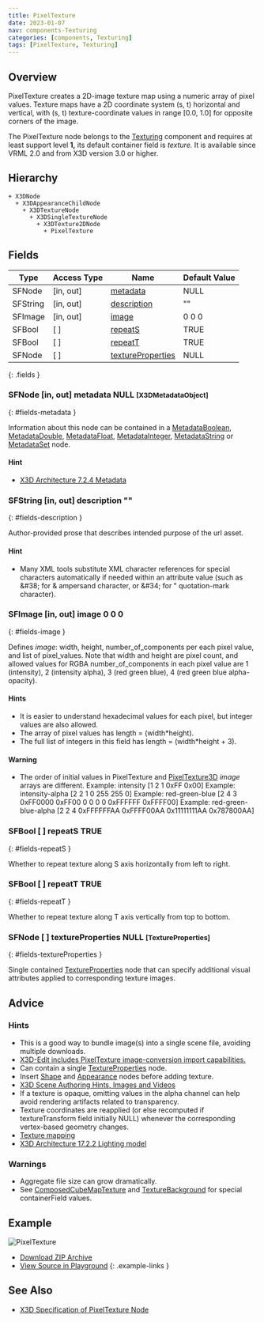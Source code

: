```yaml
---
title: PixelTexture
date: 2023-01-07
nav: components-Texturing
categories: [components, Texturing]
tags: [PixelTexture, Texturing]
---
```

<style>
.post h3 {
  word-spacing: 0.2em;
}
</style>

## Overview

PixelTexture creates a 2D-image texture map using a numeric array of pixel values. Texture maps have a 2D coordinate system (s, t) horizontal and vertical, with (s, t) texture-coordinate values in range [0.0, 1.0] for opposite corners of the image.

The PixelTexture node belongs to the [Texturing](/x_ite/components/overview/#texturing) component and requires at least support level **1,** its default container field is *texture.* It is available since VRML 2.0 and from X3D version 3.0 or higher.

## Hierarchy

```
+ X3DNode
  + X3DAppearanceChildNode
    + X3DTextureNode
      + X3DSingleTextureNode
        + X3DTexture2DNode
          + PixelTexture
```

## Fields

| Type | Access Type | Name | Default Value |
| ---- | ----------- | ---- | ------------- |
| SFNode | [in, out] | [metadata](#fields-metadata) | NULL  |
| SFString | [in, out] | [description](#fields-description) | "" |
| SFImage | [in, out] | [image](#fields-image) | 0 0 0 |
| SFBool | [ ] | [repeatS](#fields-repeatS) | TRUE |
| SFBool | [ ] | [repeatT](#fields-repeatT) | TRUE |
| SFNode | [ ] | [textureProperties](#fields-textureProperties) | NULL  |
{: .fields }

### SFNode [in, out] **metadata** NULL <small>[X3DMetadataObject]</small>
{: #fields-metadata }

Information about this node can be contained in a [MetadataBoolean](/x_ite/components/core/metadataboolean/), [MetadataDouble](/x_ite/components/core/metadatadouble/), [MetadataFloat](/x_ite/components/core/metadatafloat/), [MetadataInteger](/x_ite/components/core/metadatainteger/), [MetadataString](/x_ite/components/core/metadatastring/) or [MetadataSet](/x_ite/components/core/metadataset/) node.

#### Hint

- [X3D Architecture 7.2.4 Metadata](https://www.web3d.org/specifications/X3Dv4/ISO-IEC19775-1v4-IS/Part01/components/core.html#Metadata)

### SFString [in, out] **description** ""
{: #fields-description }

Author-provided prose that describes intended purpose of the url asset.

#### Hint

- Many XML tools substitute XML character references for special characters automatically if needed within an attribute value (such as &amp;#38; for &amp; ampersand character, or &amp;#34; for " quotation-mark character).

### SFImage [in, out] **image** 0 0 0
{: #fields-image }

Defines *image*: width, height, number_of_components per each pixel value, and list of pixel_values. Note that width and height are pixel count, and allowed values for RGBA number_of_components in each pixel value are 1 (intensity), 2 (intensity alpha), 3 (red green blue), 4 (red green blue alpha-opacity).

#### Hints

- It is easier to understand hexadecimal values for each pixel, but integer values are also allowed.
- The array of pixel values has length = (width*height).
- The full list of integers in this field has length = (width*height + 3).

#### Warning

- The order of initial values in PixelTexture and [PixelTexture3D](/x_ite/components/texturing3d/pixeltexture3d/) *image* arrays are different. Example: intensity [1 2 1 0xFF 0x00] Example: intensity-alpha [2 2 1 0 255 255 0] Example: red-green-blue [2 4 3 0xFF0000 0xFF00 0 0 0 0 0xFFFFFF 0xFFFF00] Example: red-green-blue-alpha [2 2 4 0xFFFFFFAA 0xFFFF00AA 0x11111111AA 0x787800AA]

### SFBool [ ] **repeatS** TRUE
{: #fields-repeatS }

Whether to repeat texture along S axis horizontally from left to right.

### SFBool [ ] **repeatT** TRUE
{: #fields-repeatT }

Whether to repeat texture along T axis vertically from top to bottom.

### SFNode [ ] **textureProperties** NULL <small>[TextureProperties]</small>
{: #fields-textureProperties }

Single contained [TextureProperties](/x_ite/components/texturing/textureproperties/) node that can specify additional visual attributes applied to corresponding texture images.

## Advice

### Hints

- This is a good way to bundle image(s) into a single scene file, avoiding multiple downloads.
- [X3D-Edit includes PixelTexture image-conversion import capabilities.](https://savage.nps.edu/X3D-Edit/images/PixelTextureImportImage.png)
- Can contain a single [TextureProperties](/x_ite/components/texturing/textureproperties/) node.
- Insert [Shape](/x_ite/components/shape/shape/) and [Appearance](/x_ite/components/shape/appearance/) nodes before adding texture.
- [X3D Scene Authoring Hints, Images and Videos](https://www.web3d.org/x3d/content/examples/X3dSceneAuthoringHints.html#Images)
- If a texture is opaque, omitting values in the alpha channel can help avoid rendering artifacts related to transparency.
- Texture coordinates are reapplied (or else recomputed if textureTransform field initially NULL) whenever the corresponding vertex-based geometry changes.
- [Texture mapping](https://en.wikipedia.org/wiki/Texture_mapping)
- [X3D Architecture 17.2.2 Lighting model](https://www.web3d.org/specifications/X3Dv4/ISO-IEC19775-1v4-IS/Part01/components/lighting.html#Lightingmodel)

### Warnings

- Aggregate file size can grow dramatically.
- See [ComposedCubeMapTexture](/x_ite/components/cubemaptexturing/composedcubemaptexture/) and [TextureBackground](/x_ite/components/environmentaleffects/texturebackground/) for special containerField values.

## Example

<x3d-canvas class="xr-button-br" src="https://create3000.github.io/media/examples/Texturing/PixelTexture/PixelTexture.x3d" contentScale="auto" update="auto">
  <img src="https://create3000.github.io/media/examples/Texturing/PixelTexture/screenshot.avif" alt="PixelTexture"/>
</x3d-canvas>

- [Download ZIP Archive](https://create3000.github.io/media/examples/Texturing/PixelTexture/PixelTexture.zip)
- [View Source in Playground](/x_ite/playground/?url=https://create3000.github.io/media/examples/Texturing/PixelTexture/PixelTexture.x3d)
{: .example-links }

## See Also

- [X3D Specification of PixelTexture Node](https://www.web3d.org/documents/specifications/19775-1/V4.0/Part01/components/texturing.html#PixelTexture)
